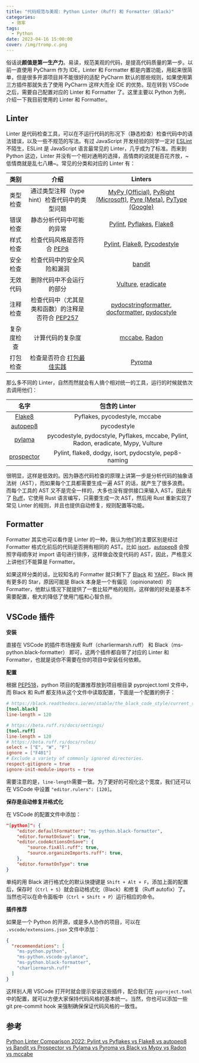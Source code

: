 ```yaml
---
title: "代码规范与美观: Python Linter (Ruff) 和 Formatter (Black)"
categories:
  - 效率
tags:
  - Python
date: 2023-04-16 15:00:00
cover: /img/tromp.c.png
---
```


俗话说**颜值是第一生产力**。易读，规范美观的代码，是提高代码质量的第一步。以前一直使用 PyCharm 作为 IDE，Linter 和 Formatter 都是内置功能，用起来很简单，但是很多开源项目并不能很好的适配 PyCharm 默认的那些规则，如果使用第三方插件那就失去了使用 PyCharm 这样大而全 IDE 的优势。现在转到 VSCode 之后，需要自己配置对应的 Linter 和 Formatter 了。这里主要以 Python 为例，介绍一下我目前使用的 Linter 和 Formatter。

## Linter

Linter 是代码检查工具，可以在不运行代码的形况下（静态检查）检查代码中的语法错误，以及一些不规范的写法。有过 JavaScript 开发经验的同学一定对 [ESLint](https://eslint.org/) 不陌生，ESLint 是 JavaScript 语言最常见的 Linter，几乎成为了标准。而来到 Python 这边，Linter 并没有一个相对通用的选择，高情商的说就是百花齐放，~低情商就是乱七八糟~。常见的分类和对应的 Linter 有：

|    类别    |                                          介绍                                          |                                                                                               Linters                                                                                               |
| :--------: | :------------------------------------------------------------------------------------: | :-------------------------------------------------------------------------------------------------------------------------------------------------------------------------------------------------: |
|  类型检查  |                     通过类型注释（type hint）检查代码中的类型问题                      | [MyPy (Official)](https://mypy-lang.org/), [PyRight (Microsoft)](https://github.com/microsoft/pyright), [Pyre (Meta)](https://pyre-check.org/), [PyType (Google)](https://github.com/google/pytype) |
|  错误检查  |                                静态分析代码中可能的异常                                |                                   [Pylint](https://www.pylint.org/), [Pyflakes](https://github.com/PyCQA/pyflakes), [Flake8](https://flake8.pycqa.org/en/latest/)                                   |
|  样式检查  |             检查代码风格是否符合 [PEP8](https://peps.python.org/pep-0008/)             |                         [Pylint](https://www.pylint.org/), [Flake8](https://flake8.pycqa.org/en/latest/), [Pycodestyle](https://pycodestyle.pycqa.org/en/latest/intro.html)                         |
|  安全检查  |                               检查代码中的安全风险和漏洞                               |                                                                         [bandit](https://bandit.readthedocs.io/en/latest/)                                                                          |
|  无效代码  |                                删除代码中不会运行的部分                                |                                            [Vulture](https://github.com/jendrikseipp/vulture), [eradicate](https://github.com/wemake-services/eradicate)                                            |
|  注释检查  | 检查代码中（尤其是类和函数）的注释是否符合 [PEP257](https://peps.python.org/pep-0257/) |                       [pydocstringformatter](Pydocstringformatter), [docformatter](https://github.com/PyCQA/docformatter), [pydocstyle](http://www.pydocstyle.org/en/stable/)                       |
| 复杂度检查 |                                    计算代码的复杂度                                    |                                                         [mccabe](https://github.com/PyCQA/mccabe), [Radon](https://github.com/rubik/radon)                                                          |
|  打包检查  |          检查是否符合 [打包最佳实践](https://github.com/regebro/pyroma#tests)          |                                                                             [Pyroma](https://github.com/regebro/pyroma)                                                                             |

那么多不同的 Linter，自然而然就会有人搞个相对统一的工具，运行的时候就依次去调用他们：

|                                名字                                |                                   包含的 Linter                                    |
| :----------------------------------------------------------------: | :--------------------------------------------------------------------------------: |
|           [Flake8](https://flake8.pycqa.org/en/latest/)            |                           Pyflakes, pycodestyle, mccabe                            |
|           [autopep8](https://github.com/hhatto/autopep8)           |                                    pycodestyle                                     |
|              [pylama](https://github.com/klen/pylama)              | pycodestyle, pydocstyle, Pyflakes, mccabe, Pylint, Radon, eradicate, Mypy, Vulture |
| [prospector](https://prospector.landscape.io/en/master/index.html) |               Pylint, flake8, dodgy, isort, pydocstyle, pep8-naming                |

很明显，这样是低效的。因为静态代码检查的原理上讲第一步是分析代码的抽象语法树（AST），而如果每个工具都需要生成一遍 AST 的话，就产生了很多浪费。而每个工具的 AST 又不是完全一样的，大多也没有提供接口来输入 AST。因此有了 [Ruff](https://beta.ruff.rs/docs/)，它使用 Rust 语言编写，只需要生成一次 AST，然后用 Rust 重新实现了常见 Linter 的规则，并且也提供自动修复，规则配置等功能。

## Formatter

Formatter 其实也可以看作是 Linter 的一种，我认为他们的主要区别是经过 Formatter 格式化前后的代码是否拥有相同的 AST。比如 [isort](https://pycqa.github.io/isort/)，[autopep8](https://github.com/hhatto/autopep8) 会按照字母顺序对 import 语句进行排序，这样做会改变代码的 AST，因此，严格意义上讲他们不能算是 Formatter。

如果这样分类的话，比较知名的 Formatter 就只剩下了 [Black](https://github.com/psf/black) 和 [YAPF](https://github.com/google/yapf)。Black 拥有更多的 Star，原因可能是 Black 本身是一个有偏见（opinionated）的 Formatter，他默认情况下就提供了一套比较严格的规则，这样做的好处是基本不需要配置，极大的降低了使用门槛和心智负担。

## VSCode 插件

**安装**

直接在 VSCode 的插件市场搜索 Ruff（charliermarsh.ruff） 和 Black（ms-python.black-formatter） 即可，这两个插件都自带了对应的 Linter 和 Formatter，也就是说你不需要在你的项目中安装任何依赖。

**配置**

根据 [PEP518](https://peps.python.org/pep-0518/)，python 项目的配置推荐放到项目根目录 pyproject.toml 文件中，而 Black 和 Ruff 都支持从这个文件中读取配置，下面是一个配置的例子：

```toml
# https://black.readthedocs.io/en/stable/the_black_code_style/current_style.html
[tool.black]
line-length = 120

# https://beta.ruff.rs/docs/settings/
[tool.ruff]
line-length = 120
# https://beta.ruff.rs/docs/rules/
select = ["E", "W", "F"]
ignore = ["F401"]
# Exclude a variety of commonly ignored directories.
respect-gitignore = true
ignore-init-module-imports = true
```

需要注意的是，`line-length`需要一致。为了更好的可视化这个宽度，我们还可以在 VSCode 中设置 `"editor.rulers": [120]`。

**保存是自动修复并格式化**

在 VSCode 的配置文件中添加：

```json
"[python]": {
    "editor.defaultFormatter": "ms-python.black-formatter",
    "editor.formatOnSave": true,
    "editor.codeActionsOnSave": {
        "source.fixAll.ruff": true,
        "source.organizeImports.ruff": true,
    },
    "editor.formatOnType": true
}
```

单纯的用 Black 进行格式化的默认快捷键是 `Shift + Alt + F`，添加上面的配置后，保存时（`Ctrl + S`）就会自动格式化（Black）和修复（Ruff autofix）了。当然也可以在命令面板中（`Ctrl + Shift + P`）运行相应的命令。

**插件推荐**

如果是一个 Python 的开源，或是多人协作的项目，可以在 `.vscode/extensions.json` 文件中添加：

```json
{
  "recommendations": [
    "ms-python.python",
    "ms-python.vscode-pylance",
    "ms-python.black-formatter",
    "charliermarsh.ruff"
  ]
}
```

这样别人用 VSCode 打开时就会提示安装这些插件，配合我们在 `pyproject.toml` 中的配置，就可以方便大家保持代码风格的基本统一。当然，你也可以添加一些 git pre-commit hook 来强制确保保证代码风格的一致性。

## 参考

[Python Linter Comparison 2022: Pylint vs Pyflakes vs Flake8 vs autopep8 vs Bandit vs Prospector vs Pylama vs Pyroma vs Black vs Mypy vs Radon vs mccabe](https://inventwithpython.com/blog/2022/11/19/python-linter-comparison-2022-pylint-vs-pyflakes-vs-flake8-vs-autopep8-vs-bandit-vs-prospector-vs-pylama-vs-pyroma-vs-black-vs-mypy-vs-radon-vs-mccabe/)
